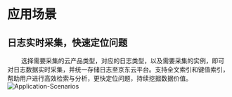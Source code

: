 # 应用场景
## 日志实时采集，快速定位问题
&#160;&#160;&#160;&#160;&#160;&#160;&#160;&#160;选择需要采集的云产品类型，对应的日志类型，以及需要采集的实例，即可对日志数据实时采集，并统一存储日志至京东云平台。支持全文索引和键值索引，帮助用户进行高效检索与分析，更快定位问题，持续挖掘数据价值。
![Application-Scenarios](https://raw.githubusercontent.com/luolei-laurel/cn-1/patch-1/image/LogService/yycj.png)
